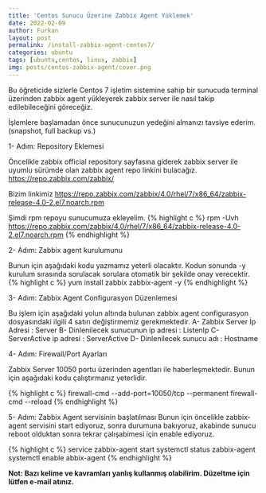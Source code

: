 ```yaml
---
title: 'Centos Sunucu Üzerine Zabbix Agent Yüklemek'
date: 2022-02-09
author: Furkan
layout: post
permalink: /install-zabbix-agent-centos7/
categories: ubuntu
tags: [ubuntu,centos, linux, zabbix]
img: posts/centos-zabbix-agent/cover.png
---
```


Bu öğreticide sizlerle Centos 7 işletim sistemine sahip bir sunucuda terminal üzerinden zabbix agent yükleyerek zabbix server ile nasıl takip edilebileceğini göreceğiz.

İşlemlere başlamadan önce sunucunuzun yedeğini almanızı tavsiye ederim. (snapshot, full backup vs.)

1- Adım: Repository Eklemesi

Öncelikle zabbix official repository sayfasına giderek zabbix server ile uyumlu sürümde olan zabbix agent repo linkini bulacağız.
https://repo.zabbix.com/zabbix/

Bizim linkimiz
https://repo.zabbix.com/zabbix/4.0/rhel/7/x86_64/zabbix-release-4.0-2.el7.noarch.rpm

Şimdi rpm repoyu sunucumuza ekleyelim.
{% highlight c %}
rpm -Uvh https://repo.zabbix.com/zabbix/4.0/rhel/7/x86_64/zabbix-release-4.0-2.el7.noarch.rpm
{% endhighlight %}

2- Adım: Zabbix agent kurulumunu 

Bunun için aşağıdaki kodu yazmamız yeterli olacaktır. Kodun sonunda -y kurulum sırasında sorulacak sorulara otomatik bir şekilde onay verecektir.
{% highlight c %}
yum install zabbix zabbix-agent -y
{% endhighlight %}

3- Adım: Zabbix Agent Configurasyon Düzenlemesi

Bu işlem için aşağıdaki yolun altında bulunan zabbix agent configurasyon dosyasındaki ilgili 4 satırı değiştirmemiz gerekmektedir.
A- Zabbix Server İp Adresi : Server 
B- Dinlenilecek sunucunun ip adresi : ListenIp
C- ServerActive ip adresi : ServerActive
D- Dinlenilecek sunucu adı : Hostname

4- Adım: Firewall/Port Ayarları

Zabbix Server 10050 portu üzerinden agentları ile haberleşmektedir.
Bunun için aşağıdaki kodu çalıştırmanız yeterlidir.

{% highlight c %}
firewall-cmd --add-port=10050/tcp --permanent
firewall-cmd --reload
{% endhighlight %}

5- Adım: Zabbix Agent servisinin başlatılması
Bunun için öncelikle zabbix-agent servisini start ediyoruz, sonra durumuna bakıyoruz, akabinde sunucu reboot olduktan sonra tekrar çalışabimesi için enable ediyoruz.

{% highlight c %}
service zabbix-agent start
systemctl status zabbix-agent
systemctl enable abbix-agent
{% endhighlight %}


<b>Not: Bazı kelime ve kavramları yanlış kullanmış olabilirim. Düzeltme için lütfen e-mail atınız.<b>